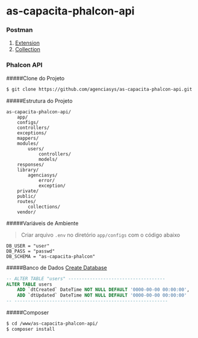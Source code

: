 # as-capacita-phalcon-api


### Postman
1. [Extension](https://chrome.google.com/webstore/detail/postman/fhbjgbiflinjbdggehcddcbncdddomop)
2. [Collection](https://www.getpostman.com/collections/cf1f830ba892014d8bb8)


### Phalcon API

#####Clone do Projeto
```bash
$ git clone https://github.com/agenciasys/as-capacita-phalcon-api.git
```

#####Estrutura do Projeto
```
as-capacita-phalcon-api/
    app/
    configs/
    controllers/
    exceptions/
    mappers/
    modules/
        users/
            controllers/
            models/
    responses/
    library/
        agenciasys/
            error/
            exception/
    private/
    public/
    routes/
        collections/
    vendor/
```

#####Variáveis de Ambiente
> Criar arquivo `.env` no diretório `app/configs` com o código abaixo

```
DB_USER = "user"
DB_PASS = "passwd"
DB_SCHEMA = "as-capacita-phalcon"
```

#####Banco de Dados
[Create Database](https://github.com/agenciasys/as-capacita-phalcon-mvc/blob/master/README.md#banco-de-dados)

```sql
-- ALTER TABLE "users" ------------------------------------
ALTER TABLE users
    ADD `dtCreated` DateTime NOT NULL DEFAULT '0000-00-00 00:00:00',
    ADD `dtUpdated` DateTime NOT NULL DEFAULT '0000-00-00 00:00:00'
-- ---------------------------------------------------------
```

#####Composer
```bash
$ cd /www/as-capacita-phalcon-api/
$ composer install
```
